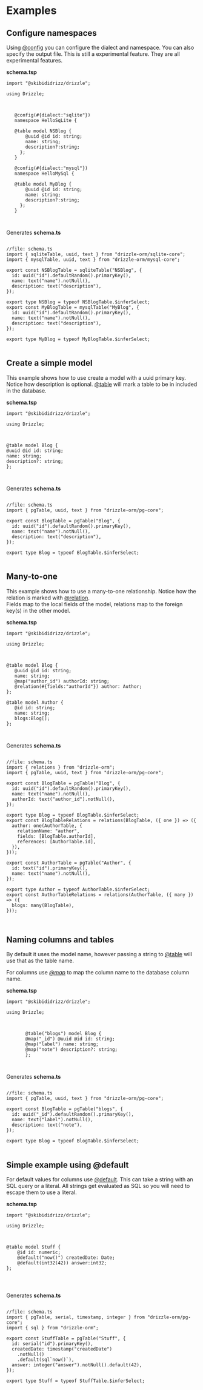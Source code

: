 
# Examples


## Configure namespaces
Using [@config](/docs/tsdocs/functions/$config) you can configure the dialect and namespace.  You
can also specify the output file.   This is still a experimental feature.  They are all experimental
features.


 **schema.tsp**     
 ```tsp
import "@skibididrizz/drizzle";

using Drizzle;



    @config(#{dialect:"sqlite"})
    namespace HelloSqLite {

    @table model NSBlog {
        @uuid @id id: string;
        name: string;
        description?:string;
      };
    }

    @config(#{dialect:"mysql"})
    namespace HelloMySql {

    @table model MyBlog {
        @uuid @id id: string;
        name: string;
        description?:string;
      };
    }
      
            
 ```

Generates **schema.ts**

```tsx

//file: schema.ts
import { sqliteTable, uuid, text } from "drizzle-orm/sqlite-core";
import { mysqlTable, uuid, text } from "drizzle-orm/mysql-core";

export const NSBlogTable = sqliteTable("NSBlog", {
  id: uuid("id").defaultRandom().primaryKey(),
  name: text("name").notNull(),
  description: text("description"),
});

export type NSBlog = typeof NSBlogTable.$inferSelect; 
export const MyBlogTable = mysqlTable("MyBlog", {
  id: uuid("id").defaultRandom().primaryKey(),
  name: text("name").notNull(),
  description: text("description"),
});

export type MyBlog = typeof MyBlogTable.$inferSelect; 
            
```


## Create a simple model
This example shows how to use create a model with a uuid primary key.
Notice how description is optional. [@table](/docs/tsdocs/functions/$table) will mark
a table to be in included in the database.


 **schema.tsp**     
 ```tsp
import "@skibididrizz/drizzle";

using Drizzle;



 @table model Blog {
 @uuid @id id: string;
 name: string;
 description?: string;
 };      
    
            
 ```

Generates **schema.ts**

```tsx

//file: schema.ts
import { pgTable, uuid, text } from "drizzle-orm/pg-core";

export const BlogTable = pgTable("Blog", {
  id: uuid("id").defaultRandom().primaryKey(),
  name: text("name").notNull(),
  description: text("description"),
});

export type Blog = typeof BlogTable.$inferSelect; 
            
```


## Many-to-one
This example shows how to use a many-to-one relationship.   Notice how the relation is marked
with [@relation](/docs/tsdocs/functions/$relation).  
Fields map to the local fields of the model, relations map to the foreign key(s) in the other model.


 **schema.tsp**     
 ```tsp
import "@skibididrizz/drizzle";

using Drizzle;



@table model Blog {
    @uuid @id id: string;
    name: string;
    @map("author_id") authorId: string;
    @relation(#{fields:"authorId"}) author: Author;
};

@table model Author {
    @id id: string;
    name: string;
    blogs:Blog[];
};
        
            
 ```

Generates **schema.ts**

```tsx

//file: schema.ts
import { relations } from "drizzle-orm";
import { pgTable, uuid, text } from "drizzle-orm/pg-core";

export const BlogTable = pgTable("Blog", {
  id: uuid("id").defaultRandom().primaryKey(),
  name: text("name").notNull(),
  authorId: text("author_id").notNull(),
});

export type Blog = typeof BlogTable.$inferSelect; 
export const BlogTableRelations = relations(BlogTable, ({ one }) => ({
  author: one(AuthorTable, {
    relationName: "author",
    fields: [BlogTable.authorId],
    references: [AuthorTable.id],
  }),
}));

export const AuthorTable = pgTable("Author", {
  id: text("id").primaryKey(),
  name: text("name").notNull(),
});

export type Author = typeof AuthorTable.$inferSelect; 
export const AuthorTableRelations = relations(AuthorTable, ({ many }) => ({
  blogs: many(BlogTable),
}));

            
```


## Naming columns and tables
By default it uses the model name, however passing a string to [@table](/docs/tsdocs/functions/$table) will 
 use that as the table name.    

 For columns use *[@map](/docs/tsdocs/functions/$map)* to map the column name to the database column name.


 **schema.tsp**     
 ```tsp
import "@skibididrizz/drizzle";

using Drizzle;



        @table("blogs") model Blog {
        @map("_id") @uuid @id id: string;
        @map("label") name: string;
        @map("note") description?: string;
        };      
           
            
 ```

Generates **schema.ts**

```tsx

//file: schema.ts
import { pgTable, uuid, text } from "drizzle-orm/pg-core";

export const BlogTable = pgTable("blogs", {
  id: uuid("_id").defaultRandom().primaryKey(),
  name: text("label").notNull(),
  description: text("note"),
});

export type Blog = typeof BlogTable.$inferSelect; 
            
```


## Simple example using @default
For default values for columns use [@default](/docs/tsdocs/functions/$default).   This can
take a string with an SQL query or a literal.   All strings get evaluated as SQL so you will
need to escape them to use a literal.


 **schema.tsp**     
 ```tsp
import "@skibididrizz/drizzle";

using Drizzle;



@table model Stuff {
     @id id: numeric;
     @default("now()") createdDate: Date;
     @default(int32(42)) answer:int32;
};
            
            
            
 ```

Generates **schema.ts**

```tsx

//file: schema.ts
import { pgTable, serial, timestamp, integer } from "drizzle-orm/pg-core";
import { sql } from "drizzle-orm";

export const StuffTable = pgTable("Stuff", {
  id: serial("id").primaryKey(),
  createdDate: timestamp("createdDate")
    .notNull()
    .default(sql`now()`),
  answer: integer("answer").notNull().default(42),
});

export type Stuff = typeof StuffTable.$inferSelect; 
            
```


